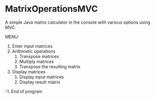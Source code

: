 # MatrixOperationsMVC
A simple Java matrix calculator in the console with various options using MVC.

MENU:
 1. Enter input matrices
 2. Arithmetic operations
    1. Transpose matrices
    2. Multiply matrices
    3. Transpose the resulting matrix
 3. Display matrices
    1. Display input matrices
    2. Display result matrix
    
-1. End of program
